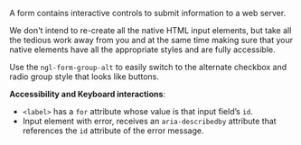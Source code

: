 A form contains interactive controls to submit information to a web server.

We don't intend to re-create all the native HTML input elements, but take all the tedious work away from you and at the same time making sure that your native elements have all the appropriate styles and are fully accessible.

Use the `ngl-form-group-alt` to easily switch to the alternate checkbox and radio group style that looks like buttons.

**Accessibility and Keyboard interactions**:

  * `<label>` has a `for` attribute whose value is that input field’s `id`.
  * Input element with error, receives an `aria-describedby` attribute that references the `id` attribute of the error message.
